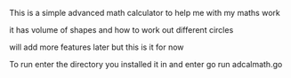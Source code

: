 This is a simple advanced math calculator to help me with my maths work

it has volume of shapes and how to work out different circles

will add more features later but this is it for now 

To run enter the directory you installed it in and enter go run adcalmath.go

